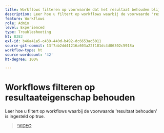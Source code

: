 ```yaml
---
title: Workflows filteren op voorwaarde dat het resultaat behouden blijft
description: Leer hoe u filtert op workflows waarbij de voorwaarde 'resultaat behouden' is ingesteld op true.
feature: Workflows
role: Admin
level: Experienced
type: Troubleshooting
kt: 8383
exl-id: b46a41a5-c439-440d-b492-dc6653ad5011
source-git-commit: 13f7ab2dd41216a603a22f181dc4d06302c5918a
workflow-type: ht
source-wordcount: '42'
ht-degree: 100%

---
```


# Workflows filteren op resultaateigenschap behouden

Leer hoe u filtert op workflows waarbij de voorwaarde &#39;resultaat behouden&#39; is ingesteld op true.

>[!VIDEO](https://video.tv.adobe.com/v/335888?quality=12&learn=on)
